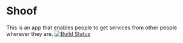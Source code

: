 # Shoof
This is an app that enables people to get services from other people wherever they are.
[![Build Status](https://travis-ci.org/conventional-changelog/standard-version.svg?branch=master)](https://travis-ci.org/conventional-changelog/standard-version)
